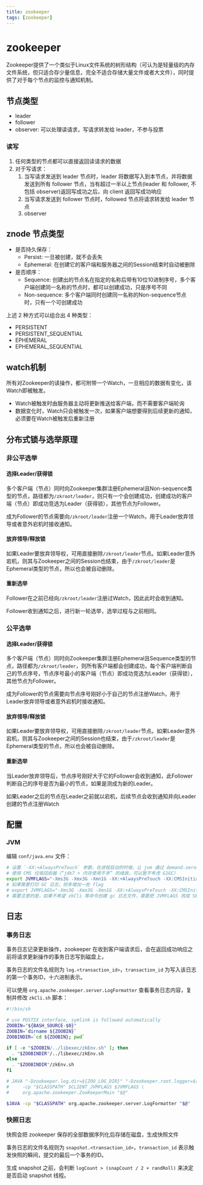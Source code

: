```yaml
---
title: zookeeper
tags: [zookeeper]
---
```


# zookeeper

Zookeeper提供了一个类似于Linux文件系统的树形结构（可认为是轻量级的内存文件系统，但只适合存少量信息，完全不适合存储大量文件或者大文件），同时提供了对于每个节点的监控与通知机制。

## 节点类型

* leader
* follower
* observer: 可以处理读请求，写请求转发给 leader，不参与投票

### 读写

1. 任何类型的节点都可以直接返回读请求的数据
2. 对于写请求：
    1. 当写请求发送到 leader 节点时，leader 将数据写入到本节点，并将数据发送到所有 follower 节点，当有超过一半以上节点(leader 和 follower, 不包括 observer)返回写成功之后，向 client 返回写成功响应
    2. 当写请求发送到 follower 节点时，followed 节点将请求转发给 leader 节点
    3. observer

## znode 节点类型

* 是否持久保存：
    * Persist: 一旦被创建，就不会丢失
    * Ephemeral: 在创建它的客户端和服务器之间的Session结束时自动被删除
* 是否顺序：
    * Sequence: 创建出的节点名在指定的名称后带有10位10进制序号，多个客户端创建同一名称的节点时，都可以创建成功，只是序号不同
    * Non-sequence: 多个客户端同时创建同一名称的Non-sequence节点时，只有一个可创建成功

上述 2 种方式可以组合出 4 种类型：

* PERSISTENT
* PERSISTENT_SEQUENTIAL
* EPHEMERAL
* EPHEMERAL_SEQUENTIAL

## watch机制

所有对Zookeeper的读操作，都可附带一个Watch，一旦相应的数据有变化，该Watch即被触发。

* Watch被触发时由服务器主动将更新推送给客户端，而不需要客户端轮询
* 数据变化时，Watch只会被触发一次，如果客户端想要得到后续更新的通知，必须要在Watch被触发后重新注册

## 分布式锁与选举原理

### 非公平选举

#### 选择Leader/获得锁

多个客户端（节点）同时向Zookeeper集群注册Ephemeral且Non-sequence类型的节点，路径都为`/zkroot/leader`，则只有一个会创建成功，创建成功的客户端（节点）即成功竞选为Leader（获得锁），其他节点为Follower。

成为Follower的节点需要向`/zkroot/leader`注册一个Watch，用于Leader放弃领导或者意外宕机时接收通知。

#### 放弃领导/释放锁

如果Leader要放弃领导权，可用直接删除`/zkroot/leader`节点。如果Leader意外宕机，则其与Zookeeper之间的Session也结束，由于`/zkroot/leader`是Ephemeral类型的节点，所以也会被自动删除。

#### 重新选举

Follower在之前已经向`/zkroot/leader`注册过Watch，因此此时会收到通知。

Follower收到通知之后，进行新一轮选举，选举过程与之前相同。

### 公平选举

#### 选择Leader/获得锁

多个客户端（节点）同时向Zookeeper集群注册Ephemeral且Sequence类型的节点，路径都为`/zkroot/leader`，则所有客户端都会创建成功，每个客户端判断自己的节点序号，节点序号最小的客户端（节点）即成功竞选为Leader（获得锁），其他节点为Follower。

成为Follower的节点需要向节点序号刚好小于自己的节点注册Watch，用于Leader放弃领导或者意外宕机时接收通知。

#### 放弃领导/释放锁

如果Leader要放弃领导权，可用直接删除`/zkroot/leader`节点。如果Leader意外宕机，则其与Zookeeper之间的Session也结束，由于`/zkroot/leader`是Ephemeral类型的节点，所以也会被自动删除。

#### 重新选举

当Leader放弃领导后，节点序号刚好大于它的Follower会收到通知，此Follower判断自己的序号是否为最小的节点，如果是测成为新的Leader。

如果Leader之后的节点在Leader之前就以宕机，后续节点会收到通知并向Leader创建的节点注册Watch

## 配置

### JVM

编辑 `conf/java.env` 文件：

``` sh
# 设置 `-XX:+AlwaysPreTouch` 参数，在进程启动的时候，让 jvm 通过 demand-zeroed 方式将内存一次分配到位（ES #16937 / ZK #301）
# 使用 CMS 垃圾回收器（“jdk7 + 内存使用不多” 的缘故，可以暂不考虑 G1GC）
export JVMFLAGS="-Xms3G -Xmx3G -Xmn1G -XX:+AlwaysPreTouch -XX:CMSInitiatingOccupancyFraction=70 -XX:+UseParNewGC -XX:+UseConcMarkSweepGC"
# 如果需要打印 GC 日志，则多增加一些 flag
# export JVMFLAGS="-Xms3G -Xmx3G -Xmn1G -XX:+AlwaysPreTouch -XX:CMSInitiatingOccupancyFraction=70 -XX:+UseParNewGC -XX:+UseConcMarkSweepGC -XX:+PrintGCDetails -XX:-PrintGCTimeStamps -Xloggc:/home/zookeeper/logs/zookeeper_`date '+%Y%m%d%H%M%S'`.gc -XX:-UseGCLogFileRotation -XX:NumberOfGCLogFiles=10 -XX:GCLogFileSize=64M"
# 需要注意的是，如果不希望 zkCli 等命令创建 gc 日志文件，需要把 JVMFLAGS 改成 SERVER_JVMFLAGS
```


## 日志

### 事务日志

事务日志记录更新操作，zookeeper 在收到客户端请求后，会在返回成功响应之前将请求更新操作的事务日志写到磁盘上，

事务日志的文件名规则为 `log.<transaction_id>`，`transaction_id` 为写入该日志的第一个事务ID，十六进制表示。

可以使用 `org.apache.zookeeper.server.LogFormatter` 查看事务日志内容，复制并修改 `zkCli.sh` 脚本：

``` sh
#!/bin/sh

# use POSTIX interface, symlink is followed automatically
ZOOBIN="${BASH_SOURCE-$0}"
ZOOBIN=`dirname ${ZOOBIN}`
ZOOBINDIR=`cd ${ZOOBIN}; pwd`

if [ -e "$ZOOBIN/../libexec/zkEnv.sh" ]; then
  . "$ZOOBINDIR"/../libexec/zkEnv.sh
else
  . "$ZOOBINDIR"/zkEnv.sh
fi

# JAVA "-Dzookeeper.log.dir=${ZOO_LOG_DIR}" "-Dzookeeper.root.logger=${ZOO_LOG4J_PROP}" \
#     -cp "$CLASSPATH" $CLIENT_JVMFLAGS $JVMFLAGS \
#     org.apache.zookeeper.ZooKeeperMain "$@"

$JAVA -cp "$CLASSPATH" org.apache.zookeeper.server.LogFormatter "$@"
```

### 快照日志

快照会把 zookeeper 保存的全部数据序列化后存储在磁盘，生成快照文件

事务日志的文件名规则为 `snapshot.<transaction_id>`，`transaction_id` 表示触发快照的瞬间，提交的最后一个事务的ID。

生成 snapshot 之前，会判断 `logCount > (snapCount / 2 + randRoll)` 来决定是否启动 snapshot 线程。
